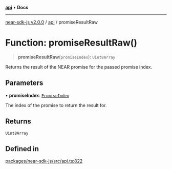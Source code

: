 [**api**](../README.md) • **Docs**

***

[near-sdk-js v2.0.0](../../packages.md) / [api](../README.md) / promiseResultRaw

# Function: promiseResultRaw()

> **promiseResultRaw**(`promiseIndex`): `Uint8Array`

Returns the result of the NEAR promise for the passed promise index.

## Parameters

• **promiseIndex**: [`PromiseIndex`](../../utils/type-aliases/PromiseIndex.md)

The index of the promise to return the result for.

## Returns

`Uint8Array`

## Defined in

[packages/near-sdk-js/src/api.ts:822](https://github.com/dim-daskalov/near-sdk-js/blob/747cef27e9ea5b250fe75696a18e61a74d9178c8/packages/near-sdk-js/src/api.ts#L822)
